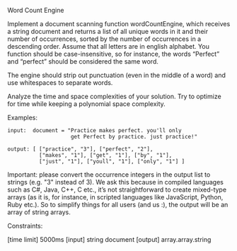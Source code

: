 Word Count Engine

Implement a document scanning function wordCountEngine, which receives a string document and returns a list of all unique words in it and their number of occurrences, sorted by the number of occurrences in a descending order. Assume that all letters are in english alphabet. You function should be case-insensitive, so for instance, the words “Perfect” and “perfect” should be considered the same word.

The engine should strip out punctuation (even in the middle of a word) and use whitespaces to separate words.

Analyze the time and space complexities of your solution. Try to optimize for time while keeping a polynomial space complexity.

Examples:
```
input:  document = "Practice makes perfect. you'll only
                    get Perfect by practice. just practice!"

output: [ ["practice", "3"], ["perfect", "2"],
          ["makes", "1"], ["get", "1"], ["by", "1"],
          ["just", "1"], ["youll", "1"], ["only", "1"] ]
```
Important: please convert the occurrence integers in the output list to strings (e.g. "3" instead of 3). We ask this because in compiled languages such as C#, Java, C++, C etc., it’s not straightforward to create mixed-type arrays (as it is, for instance, in scripted languages like JavaScript, Python, Ruby etc.). So to simplify things for all users (and us :), the output will be an array of string arrays.

Constraints:

[time limit] 5000ms
[input] string document
[output] array.array.string